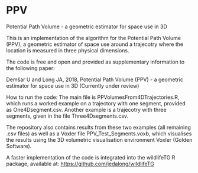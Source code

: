 # PPV
Potential Path Volume - a geometric estimator for space use in 3D

This is an implementation of the algorithm for the Potential Path Volume (PPV), a 
geometric estimator of space use around a trajecotry where the location is measured
in three physical dimensions.

The code is free and open and provided as supplementary information to the following paper:

Demšar U and Long JA, 2018, Potential Path Volume (PPV) - a geometric estimator for space use in 3D
(Currently under review)

How to run the code:
The main file is PPVolumesFrom4DTrajectories.R, which runs a worked example on a trajectory 
with one segment, provided as One4Dsegment.csv. Another example is a trajecotry with three 
segments, given in the file Three4Dsegments.csv.

The repository also contains results from these two examples (all remaining .csv files) 
as well as a Voxler file PPV_Test_Segments.voxb, which visualises the results using the
3D volumetric visualisation environment Voxler (Golden Software).

A faster implementation of the code is integrated into the wildlifeTG R package, available at: 
https://github.com/jedalong/wildlifeTG
